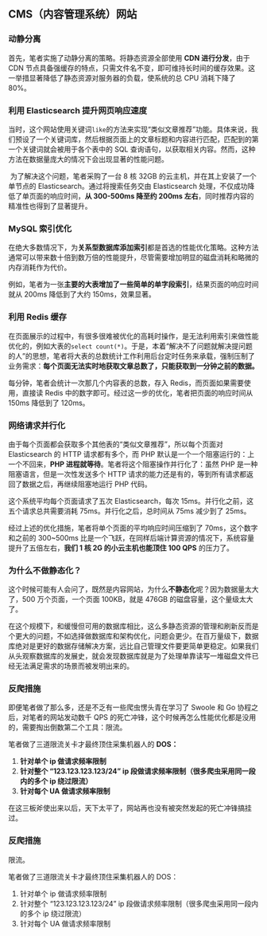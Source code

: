 ## CMS（内容管理系统）网站

### 动静分离

首先，笔者实施了动静分离的策略。将静态资源全部使用 **CDN 进行分发**，由于 CDN 节点具备强缓存的特点，只需文件名不变，即可维持长时间的缓存效果。这一举措显著降低了静态资源对服务器的负载，使系统的总 CPU 消耗下降了 80%。

### 利用 Elasticsearch 提升网页响应速度

​	当时，这个网站使用关键词`like`的方法来实现“类似文章推荐”功能。具体来说，我们预设了一个关键词库，然后根据页面上的文章标题和内容进行匹配，匹配到的第一个关键词就会被用于各个表中的 SQL 查询语句，以获取相关内容。然而，这种方法在数据量庞大的情况下会出现显著的性能问题。

​	为了解决这个问题，笔者采购了一台 8 核 32GB 的云主机，并在其上安装了一个单节点的 Elasticsearch。通过将搜索任务交由 Elasticsearch 处理，不仅成功降低了单页面的响应时间，**从 300-500ms 降至约 200ms 左右**，同时推荐内容的精准性也得到了显著提升。

### MySQL 索引优化

在绝大多数情况下，为**关系型数据库添加索引**都是首选的性能优化策略。这种方法通常可以带来数十倍到数万倍的性能提升，尽管需要增加明显的磁盘消耗和略微的内存消耗作为代价。

例如，笔者为一张**主要的大表增加了一些简单的单字段索引**，结果页面的响应时间就从 200ms 降低到了大约 150ms，效果显著。

### 利用 Redis 缓存

在页面展示的过程中，有很多很难被优化的高耗时操作，是无法利用索引来做性能优化的，例如大表的`select count(*)`。于是，本着“解决不了问题就解决提问题的人”的思想，笔者将大表的总数统计工作利用后台定时任务来承载，强制压制了业务需求：**每个页面无法实时地获取文章总数了，只能获取到一分钟之前的数据。**

每分钟，笔者会统计一次那几个内容表的总数，存入 Redis，而页面如果需要使用，直接读 Redis 中的数字即可。经过这一步的优化，笔者把页面的响应时间从 150ms 降低到了 120ms。

### 网络请求并行化

由于每个页面都会获取多个其他表的“类似文章推荐”，所以每个页面对 Elasticsearch 的 HTTP 请求都有多个，而 PHP 默认是一个一个阻塞运行的：上一个不回来，**PHP 进程就等待**。笔者将这个阻塞操作并行化了：虽然 PHP 是一种阻塞语言，但是一次性发送多个 HTTP 请求的能力还是有的，等到所有请求都返回了数据之后，再继续阻塞地运行 PHP 代码。

这个系统平均每个页面请求了五次 Elasticsearch，每次 15ms。并行化之前，这五个请求总共需要消耗 75ms。并行化之后，总时间从 75ms 减少到了 25ms。

经过上述的优化措施，笔者将单个页面的平均响应时间压缩到了 70ms，这个数字和之前的 300~500ms 比是一个飞跃，在同样后端计算资源的情况下，系统容量提升了五倍左右，**我们 1 核 2G 的小云主机也能顶住 100 QPS** 的压力了。

### 为什么不做静态化？

这个时候可能有人会问了，既然是内容网站，为什么**不静态化**呢？因为数据量太大了，500 万个页面，一个页面 100KB，就是 476GB 的磁盘容量，这个量级太大了。

在这个规模下，和缓慢但可用的数据库相比，这么多静态资源的管理和刷新反而是个更大的问题，不如选择做数据库和架构优化，问题会更少。在百万量级下，数据库绝对是更好的数据存储解决方案，远比自己管理文件要更简单更稳定。如果我们从头观察数据库的发展史，就会发现数据库就是为了处理单靠读写一堆磁盘文件已经无法满足需求的场景而被发明出来的。

### 反爬措施

即便笔者做了那么多，还是不乏有一些爬虫愣头青在学习了 Swoole 和 Go 协程之后，对笔者的网站发动数千 QPS 的死亡冲锋，这个时候再怎么性能优化都是没用的，需要掏出倒数第二个工具：限流。

笔者做了三道限流关卡才最终顶住采集机器人的 **DOS：**

1. **针对单个 ip 做请求频率限制**
2. **针对整个 “123.123.123.123/24” ip 段做请求频率限制（很多爬虫采用同一段内的多个 ip 绕过限流）**
3. **针对每个 UA 做请求频率限制**

在这三板斧使出来以后，天下太平了，网站再也没有被突然发起的死亡冲锋搞挂过。



















### 反爬措施

限流。

笔者做了三道限流关卡才最终顶住采集机器人的 DOS：

1. 针对单个 ip 做请求频率限制
2. 针对整个 “123.123.123.123/24” ip 段做请求频率限制（很多爬虫采用同一段内的多个 ip 绕过限流）
3. 针对每个 UA 做请求频率限制